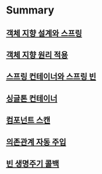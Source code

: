 # Summary

## [객체 지향 설계와 스프링](./summary/C1_객체%20지향%20설계와%20스프링.md)  
  
## [객체 지향 원리 적용](./summary/C2_3_객체%20지향%20원리%20적용.md)  

## [스프링 컨테이너와 스프링 빈](./summary/C4_스프링%20컨테이너와%20스프링%20빈.md)

## [싱글톤 컨테이너](./summary/C5_싱글톤%20컨테이너.md)

## [컴포넌트 스캔](./summary/C6_컴포넌트%20스캔.md)

## [의존관계 자동 주입](./summary/C7_의존관계%20자동%20주입.md)

## [빈 생명주기 콜백](./summary/C8_빈%20생명주기%20콜백.md)